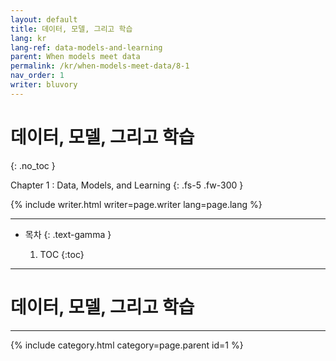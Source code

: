 ```yaml
---
layout: default
title: 데이터, 모델, 그리고 학습
lang: kr
lang-ref: data-models-and-learning
parent: When models meet data
permalink: /kr/when-models-meet-data/8-1
nav_order: 1
writer: bluvory
---
```


# 데이터, 모델, 그리고 학습
{: .no_toc }


Chapter 1 : Data, Models, and Learning
{: .fs-5 .fw-300 }


{% include writer.html writer=page.writer lang=page.lang %}

---

- 목차
    {: .text-gamma }

    1. TOC
    {:toc}

---

# 데이터, 모델, 그리고 학습

---

{% include category.html category=page.parent id=1 %}

